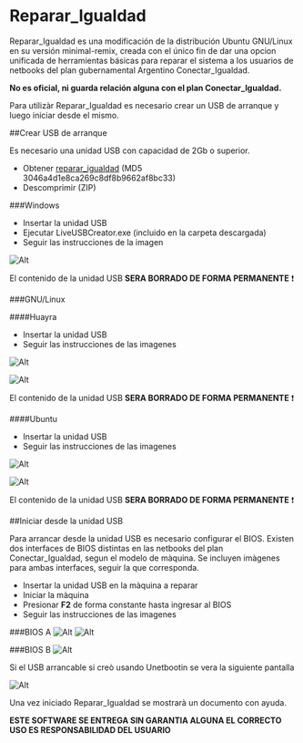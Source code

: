 Reparar_Igualdad
=================

Reparar_Igualdad es una modificación de la distribución Ubuntu GNU/Linux en su versión minimal-remix, creada con el único fin de dar una opcion unificada de herramientas básicas para reparar el sistema a los usuarios de netbooks del plan gubernamental Argentino Conectar_Igualdad. 

**No es oficial, ni guarda relación alguna con el plan Conectar_Igualdad.** 

Para utilizàr Reparar_Igualdad es necesario crear un USB de arranque y luego iniciar desde el mismo.

##Crear USB de arranque

Es necesario una unidad USB con capacidad de 2Gb o superior.

- Obtener [reparar_igualdad](https://sourceforge.net/projects/repararigualdad/files/latest/download) (MD5 3046a4d1e8ca269c8df8b9662af8bc33)
- Descomprimir (ZIP)

###Windows

- Insertar la unidad USB
- Ejecutar LiveUSBCreator.exe (incluido en la carpeta descargada)
- Seguir las instrucciones de la imagen

![Alt](http://fotos.subefotos.com/5b752e5f09845db5396653239109bb92o.png)

El contenido de la unidad USB **SERA BORRADO DE FORMA PERMANENTE** :exclamation:

###GNU/Linux

####Huayra

- Insertar la unidad USB
- Seguir las instrucciones de las imagenes

![Alt](http://fotos.subefotos.com/e153b8ad66da7ea0ffce2bf6b2b6cff7o.png)

![Alt](http://fotos.subefotos.com/543e3a471a31590229a6493c8f668fc2o.png)

El contenido de la unidad USB **SERA BORRADO DE FORMA PERMANENTE** :exclamation:

####Ubuntu

- Insertar la unidad USB
- Seguir las instrucciones de las imagenes

![Alt](http://fotos.subefotos.com/fa811fdb1628cb12e5f14da1d9f0e1a2o.png)

![Alt](http://fotos.subefotos.com/b5569741be4b4e73702f82c5c89eb178o.png)

El contenido de la unidad USB **SERA BORRADO DE FORMA PERMANENTE** :exclamation:

##Iniciar desde la unidad USB

Para arrancar desde la unidad USB es necesario configurar el BIOS. Existen dos interfaces de BIOS distintas en las netbooks del plan Conectar_Igualdad, segun el modelo de màquina. Se incluyen imàgenes para ambas interfaces, seguir la que corresponda.

- Insertar la unidad USB en la màquina a reparar
- Iniciar la màquina
- Presionar **F2** de forma constante hasta ingresar al BIOS
- Seguir las instrucciones de las imagenes 

###BIOS A
![Alt](http://fotos.subefotos.com/d38264e83658e9aabd79f313c07bac8bo.png)
![Alt](http://fotos.subefotos.com/a58649e564a5233266e6eb66b41d605fo.png)

###BIOS B
![Alt](http://fotos.subefotos.com/d93ae1ef4c2654614003d8f7a037ad5fo.png)

Si el USB arrancable si creò usando Unetbootin se vera la siguiente pantalla

![Alt](http://fotos.subefotos.com/d1498a3bd4ae9f3d4acf8145687f3ac1o.png)

Una vez iniciado Reparar_Igualdad se mostrarà un documento con ayuda. 

**ESTE SOFTWARE SE ENTREGA SIN GARANTIA ALGUNA EL CORRECTO USO ES RESPONSABILIDAD DEL USUARIO**    
